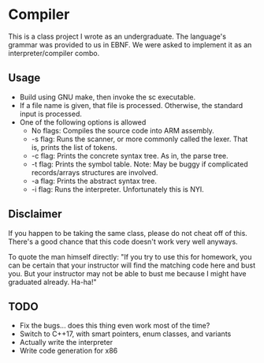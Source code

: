 # Compiler

This is a class project I wrote as an undergraduate.
The language's grammar was provided to us in EBNF.
We were asked to implement it as an interpreter/compiler combo.

## Usage

* Build using GNU make, then invoke the sc executable.
* If a file name is given, that file is processed. Otherwise, the standard input is processed.
* One of the following options is allowed
	* No flags: Compiles the source code into ARM assembly.
	* -s flag: Runs the scanner, or more commonly called the lexer. That is, prints the list of tokens.
	* -c flag: Prints the concrete syntax tree. As in, the parse tree.
	* -t flag: Prints the symbol table. Note: May be buggy if complicated records/arrays structures are involved.
	* -a flag: Prints the abstract syntax tree.
	* -i flag: Runs the interpreter. Unfortunately this is NYI.

## Disclaimer

If you happen to be taking the same class, please do not cheat off of this. There's a good chance that this code doesn't work very well anyways.

To quote the man himself directly: "If you try to use this for homework, you can be certain that your instructor will find the matching code here and bust you. But your instructor may not be able to bust me because I might have graduated already. Ha-ha!"

## TODO
* Fix the bugs... does this thing even work most of the time?
* Switch to C++17, with smart pointers, enum classes, and variants
* Actually write the interpreter
* Write code generation for x86
